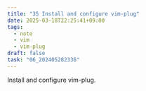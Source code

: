 ```yaml
---
title: "35 Install and configure vim-plug"
date: 2025-03-18T22:25:41+09:00
tags:
  - note
  - vim
  - vim-plug
draft: false
task: "06_202405282336"
---
```


Install and configure vim-plug. 
